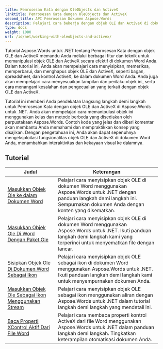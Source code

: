 ```yaml
---
title: Pemrosesan Kata dengan OleObjects dan ActiveX
linktitle: Pemrosesan Kata dengan OleObjects dan ActiveX
second_title: API Pemrosesan Dokumen Aspose.Words
description: Pelajari cara bekerja dengan objek OLE dan ActiveX di dokumen Word dengan Aspose.Words untuk .NET. Tutorial terperinci dengan contoh kode.
type: docs
weight: 1080
url: /id/net/working-with-oleobjects-and-activex/
---
```


Tutorial Aspose.Words untuk .NET tentang Pemrosesan Kata dengan objek OLE dan ActiveX memandu Anda melalui berbagai fitur dan teknik untuk memanipulasi objek OLE dan ActiveX secara efektif di dokumen Word Anda. Dalam tutorial ini, Anda akan mempelajari cara menyisipkan, memeriksa, memperbarui, dan menghapus objek OLE dan ActiveX, seperti bagan, spreadsheet, dan kontrol ActiveX, ke dalam dokumen Word Anda. Anda juga akan mempelajari cara menyesuaikan tampilan dan perilaku objek ini, serta cara menangani kesalahan dan pengecualian yang terkait dengan objek OLE dan ActiveX.

Tutorial ini memberi Anda pendekatan langsung langkah demi langkah untuk Pemrosesan Kata dengan objek OLE dan ActiveX di Aspose.Words untuk .NET. Anda akan mempelajari cara memanipulasi objek ini menggunakan kelas dan metode berbeda yang disediakan oleh perpustakaan Aspose.Words. Contoh kode yang jelas dan diberi komentar akan membantu Anda memahami dan mempraktikkan konsep yang disajikan. Dengan pengetahuan ini, Anda akan dapat sepenuhnya mengeksploitasi fungsionalitas objek OLE dan ActiveX di dokumen Word Anda, menambahkan interaktivitas dan kekayaan visual ke dalamnya.

 ## Tutorial
| Judul | Keterangan |
| --- | --- |
| [Masukkan Objek Ole ke dalam Dokumen Word](./insert-ole-object/) | Pelajari cara menyisipkan objek OLE di dokumen Word menggunakan Aspose.Words untuk .NET dengan panduan langkah demi langkah ini. Sempurnakan dokumen Anda dengan konten yang disematkan. |
| [Masukkan Objek Ole Di Word Dengan Paket Ole](./insert-ole-object-with-ole-package/) | Pelajari cara menyisipkan objek OLE di dokumen Word menggunakan Aspose.Words untuk .NET. Ikuti panduan langkah demi langkah kami yang terperinci untuk menyematkan file dengan lancar. |
| [Sisipkan Objek Ole Di Dokumen Word Sebagai Ikon](./insert-ole-object-as-icon/) | Pelajari cara menyisipkan objek OLE sebagai ikon di dokumen Word menggunakan Aspose.Words untuk .NET. Ikuti panduan langkah demi langkah kami untuk menyempurnakan dokumen Anda. |
| [Masukkan Objek Ole Sebagai Ikon Menggunakan Stream](./insert-ole-object-as-icon-using-stream/) | Pelajari cara menyisipkan objek OLE sebagai ikon menggunakan aliran dengan Aspose.Words untuk .NET dalam tutorial langkah demi langkah yang mendetail ini. |
| [Baca Properti XControl Aktif Dari File Word](./read-active-xcontrol-properties/) | Pelajari cara membaca properti kontrol ActiveX dari file Word menggunakan Aspose.Words untuk .NET dalam panduan langkah demi langkah. Tingkatkan keterampilan otomatisasi dokumen Anda. |